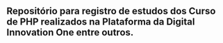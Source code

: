 ## Repositório para registro de estudos dos Curso de PHP realizados na Plataforma da Digital Innovation One entre outros.